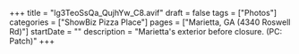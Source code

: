 +++
title = "lg3TeoSsQa_QujhYw_C8.avif"
draft = false
tags = ["Photos"]
categories = ["ShowBiz Pizza Place"]
pages = ["Marietta, GA (4340 Roswell Rd)"]
startDate = ""
description = "Marietta's exterior before closure. (PC: Patch)"
+++
